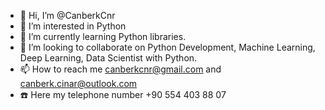 - 👋 Hi, I’m @CanberkCnr
- 👀 I’m interested in Python
- 🌱 I’m currently learning Python libraries.
- 💞️ I’m looking to collaborate on Python Development, Machine Learning, Deep Learning, Data Scientist with Python.
- 📫 How to reach me canberkcnr@gmail.com and canberk.cinar@outlook.com
- :phone: Here my telephone number +90 554 403 88 07
<!---
CanberkCnr/CanberkCnr is a ✨ special ✨ repository because its `README.md` (this file) appears on your GitHub profile.
You can click the Preview link to take a look at your changes.
--->
